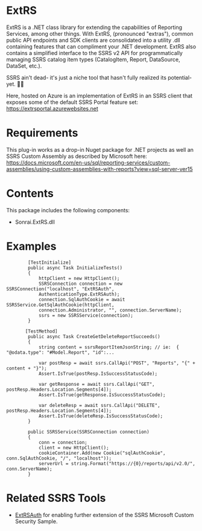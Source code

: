 # ExtRS
ExtRS is a .NET class library for extending the capabilities of Reporting Services, among other things. With ExtRS, (pronounced "extras"), common public API endpoints and SDK clients are consolidated into a utility .dll containing features that can compliment your .NET development. ExtRS also contains a simplified interface to the SSRS v2 API for programmatically managing SSRS catalog item types (CatalogItem, Report, DataSource, DataSet, etc.).

SSRS ain't dead- it's just a niche tool that hasn't fully realized its potential- yet. 🤷‍♂️

Here, hosted on Azure is an implementation of ExtRS in an SSRS client that exposes some of the default SSRS Portal feature set: https://extrsportal.azurewebsites.net

# Requirements
This plug-in works as a drop-in Nuget package for .NET projects as well an SSRS Custom Assembly as described by Microsoft here: https://docs.microsoft.com/en-us/sql/reporting-services/custom-assemblies/using-custom-assemblies-with-reports?view=sql-server-ver15

# Contents
This package includes the following components:
- Sonrai.ExtRS.dll

# Examples

```
        [TestInitialize]
        public async Task InitializeTests()
        {
            httpClient = new HttpClient();
            SSRSConnection connection = new SSRSConnection("localhost", "ExtRSAuth", 
            AuthenticationType.ExtRSAuth);
            connection.SqlAuthCookie = await SSRSService.GetSqlAuthCookie(httpClient, 
            connection.Administrator, "", connection.ServerName);
            ssrs = new SSRSService(connection);
        }

       [TestMethod]
        public async Task CreateGetDeleteReportSucceeds()
        {
            string content = ssrsReportItemJsonString; // ie:  { "@odata.type": "#Model.Report", "id":...

            var postResp = await ssrs.CallApi("POST", "Reports", "{" + content + "}");
            Assert.IsTrue(postResp.IsSuccessStatusCode);   
            
            var getResponse = await ssrs.CallApi("GET", postResp.Headers.Location.Segments[4]);
            Assert.IsTrue(getResponse.IsSuccessStatusCode);

            var deleteResp = await ssrs.CallApi("DELETE", postResp.Headers.Location.Segments[4]);
            Assert.IsTrue(deleteResp.IsSuccessStatusCode);
        }
        
        public SSRSService(SSRSConnection connection)
        {          
            conn = connection;
            client = new HttpClient();
            cookieContainer.Add(new Cookie("sqlAuthCookie", conn.SqlAuthCookie, "/", "localhost"));
            serverUrl = string.Format("https://{0}/reports/api/v2.0/", conn.ServerName);
        }
```

# Related SSRS Tools
- [ExtRSAuth](https://github.com/sonrai-LLC/ExtRSAuth) for enabling further extension of the SSRS Microsoft Custom Security Sample.
